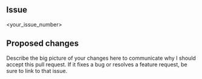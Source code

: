 ## Issue
<your_issue_number>

## Proposed changes
Describe the big picture of your changes here to communicate why I should accept this pull request. If it fixes a bug or resolves a feature request, be sure to link to that issue.
